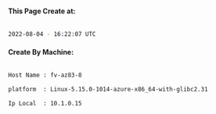 
   
#### This Page Create at:

```bash

2022-08-04 - 16:22:07 UTC

```

#### Create By Machine:

```bash

Host Name : fv-az83-8

platform  : Linux-5.15.0-1014-azure-x86_64-with-glibc2.31

Ip Local  : 10.1.0.15

```

